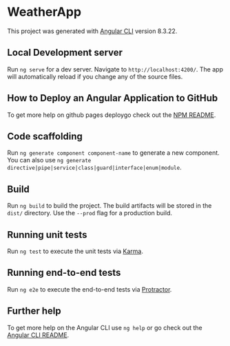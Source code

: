 # WeatherApp

This project was generated with [Angular CLI](https://github.com/angular/angular-cli) version 8.3.22.

## Local Development server

Run `ng serve` for a dev server. Navigate to `http://localhost:4200/`. The app will automatically reload if you change any of the source files.

## How to Deploy an Angular Application to GitHub

To get more help on github pages deploygo check out the [NPM README](https://www.npmjs.com/package/angular-cli-ghpages).

## Code scaffolding

Run `ng generate component component-name` to generate a new component. You can also use `ng generate directive|pipe|service|class|guard|interface|enum|module`.

## Build

Run `ng build` to build the project. The build artifacts will be stored in the `dist/` directory. Use the `--prod` flag for a production build.

## Running unit tests

Run `ng test` to execute the unit tests via [Karma](https://karma-runner.github.io).

## Running end-to-end tests

Run `ng e2e` to execute the end-to-end tests via [Protractor](http://www.protractortest.org/).

## Further help

To get more help on the Angular CLI use `ng help` or go check out the [Angular CLI README](https://github.com/angular/angular-cli/blob/master/README.md).
